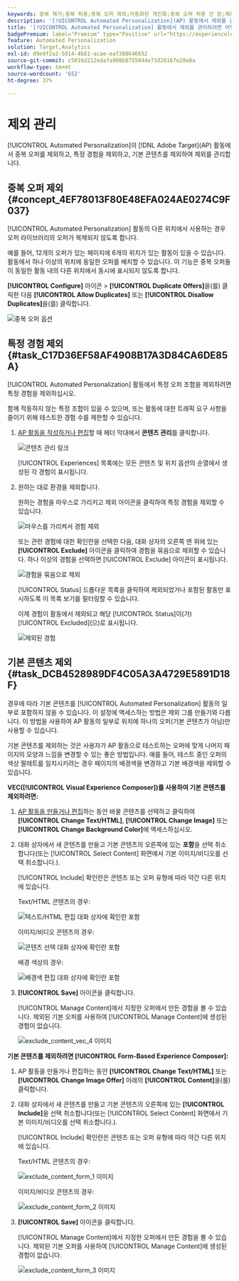 ```yaml
---
keywords: 중복 제거;중복 허용;중복 오퍼 제외;자동화된 개인화;중복 오퍼 허용 안 함;제외;기본 컨텐츠;
description: '[!UICONTROL Automated Personalization]​(AP) 활동에서 제외를 관리합니다.'
title: '[!UICONTROL Automated Personalization] 활동에서 제외를 관리하려면 어떻게 합니까?'
badgePremium: label="Premium" type="Positive" url="https://experienceleague.adobe.com/docs/target/using/introduction/intro.html?lang=en#premium newtab=true" tooltip="Target Premium에 포함된 내용을 확인합니다."
feature: Automated Personalization
solution: Target,Analytics
exl-id: d9e9f2a2-5914-4b81-acae-eaf388646652
source-git-commit: c5016d212edafa908b8755044e73d28167e20e8a
workflow-type: tm+mt
source-wordcount: '652'
ht-degree: 37%

---
```


# 제외 관리

[!UICONTROL Automated Personalization]의 [!DNL Adobe Target]&#x200B;(AP) 활동에서 중복 오퍼를 제외하고, 특정 경험을 제외하고, 기본 콘텐츠를 제외하여 제외를 관리합니다.

## 중복 오퍼 제외 {#concept_4EF78013F80E48EFA024AE0274C9F037}

[!UICONTROL Automated Personalization] 활동의 다른 위치에서 사용하는 경우 오퍼 라이브러리의 오퍼가 복제되지 않도록 합니다.

예를 들어, 12개의 오퍼가 있는 페이지에 6개의 위치가 있는 활동이 있을 수 있습니다. 활동에서 하나 이상의 위치에 동일한 오퍼를 배치할 수 있습니다. 이 기능은 중복 오퍼들이 동일한 활동 내의 다른 위치에서 동시에 표시되지 않도록 합니다.

**[!UICONTROL Configure]** 아이콘 > **[!UICONTROL Duplicate Offers]**&#x200B;을(를) 클릭한 다음 **[!UICONTROL Allow Duplicates]** 또는 **[!UICONTROL Disallow Duplicates]**&#x200B;을(를) 클릭합니다.

![중복 오퍼 옵션](/help/main/c-activities/t-automated-personalization/assets/duplicate_offers-new.png)

## 특정 경험 제외 {#task_C17D36EF58AF4908B17A3D84CA6DE85A}

[!UICONTROL Automated Personalization] 활동에서 특정 오퍼 조합을 제외하려면 특정 경험을 제외하십시오.

함께 작동하지 않는 특정 조합이 있을 수 있으며, 또는 활동에 대한 트래픽 요구 사항을 줄이기 위해 테스트한 경험 수를 제한할 수 있습니다.

1. [AP 활동을 작성하거나 편집](/help/main/c-activities/t-automated-personalization/create-ap-activity.md)할 때 헤더 막대에서 **콘텐츠 관리**&#x200B;를 클릭합니다.

   ![콘텐츠 관리 링크](/help/main/c-activities/t-automated-personalization/assets/manage-content.png)

   [!UICONTROL Experiences] 목록에는 모든 콘텐츠 및 위치 옵션의 순열에서 생성된 각 경험이 표시됩니다.

1. 원하는 대로 환경을 제외합니다.

   원하는 경험을 마우스로 가리키고 제외 아이콘을 클릭하여 특정 경험을 제외할 수 있습니다.

   ![마우스를 가리켜서 경험 제외](/help/main/c-activities/t-automated-personalization/assets/exclude_exp_1a.png)

   또는 관련 경험에 대한 확인란을 선택한 다음, 대화 상자의 오른쪽 맨 위에 있는 **[!UICONTROL Exclude]** 아이콘을 클릭하여 경험을 묶음으로 제외할 수 있습니다. 하나 이상의 경험을 선택하면 [!UICONTROL Exclude] 아이콘이 표시됩니다.

   ![경험을 묶음으로 제외](/help/main/c-activities/t-automated-personalization/assets/exclude_exp_2a.png)

   [!UICONTROL Status] 드롭다운 목록을 클릭하여 제외되었거나 포함된 활동만 표시하도록 이 목록 보기를 필터링할 수 있습니다.

   이제 경험이 활동에서 제외되고 해당 [!UICONTROL Status]이(가) [!UICONTROL Excluded]&#x200B;(으)로 표시됩니다.

   ![제외된 경험](/help/main/c-activities/t-automated-personalization/assets/exclude_exp_3a.png)

## 기본 콘텐츠 제외 {#task_DCB4528989DF4C05A3A4729E5891D18F}

경우에 따라 기본 콘텐츠를 [!UICONTROL Automated Personalization] 활동의 일부로 포함하지 않을 수 있습니다. 이 설정에 액세스하는 방법은 제외 그룹 만들기와 다릅니다. 이 방법을 사용하여 AP 활동의 일부로 위치에 하나의 오퍼(기본 콘텐츠가 아님)만 사용할 수 있습니다.

기본 콘텐츠를 제외하는 것은 사용자가 AP 활동으로 테스트하는 오퍼에 맞게 나머지 페이지의 모양과 느낌을 변경할 수 있는 좋은 방법입니다. 예를 들어, 테스트 중인 오퍼의 색상 팔레트를 일치시키려는 경우 페이지의 배경색을 변경하고 기본 배경색을 제외할 수 있습니다.

**VEC([!UICONTROL Visual Experience Composer])를 사용하여 기본 콘텐츠를 제외하려면:**

1. [AP 활동을 만들거나 편집](/help/main/c-activities/t-automated-personalization/create-ap-activity.md)하는 동안 바꿀 콘텐츠를 선택하고 클릭하여 **[!UICONTROL Change Text/HTML]**, **[!UICONTROL Change Image]** 또는 **[!UICONTROL Change Background Color]**&#x200B;에 액세스하십시오.
1. 대화 상자에서 새 콘텐츠를 만들고 기본 콘텐츠의 오른쪽에 있는 **포함**&#x200B;을 선택 취소합니다(또는 [!UICONTROL Select Content] 화면에서 기본 이미지/비디오를 선택 취소합니다.).

   [!UICONTROL Include] 확인란은 콘텐츠 또는 오퍼 유형에 따라 약간 다른 위치에 있습니다.

   Text/HTML 콘텐츠의 경우:

   ![텍스트/HTML 편집 대화 상자에 확인란 포함](/help/main/c-activities/t-automated-personalization/assets/exclude_content_vec_1a.png)

   이미지/비디오 콘텐츠의 경우:

   ![콘텐츠 선택 대화 상자에 확인란 포함](/help/main/c-activities/t-automated-personalization/assets/exclude_content_vec_2a.png)

   배경 색상의 경우:

   ![배경색 편집 대화 상자에 확인란 포함](/help/main/c-activities/t-automated-personalization/assets/exclude_content_vec_3a.png)

1. **[!UICONTROL Save]** 아이콘을 클릭합니다.

   [!UICONTROL Manage Content]에서 지정한 오퍼에서 만든 경험을 볼 수 있습니다. 제외된 기본 오퍼를 사용하여 [!UICONTROL Manage Content]에 생성된 경험이 없습니다.

   ![exclude_content_vec_4 이미지](assets/exclude_content_vec_4.png)

**기본 콘텐츠를 제외하려면 [!UICONTROL Form-Based Experience Composer]:**

1. AP 활동을 만들거나 편집하는 동안 **[!UICONTROL Change Text/HTML]** 또는 **[!UICONTROL Change Image Offer]** 아래의 **[!UICONTROL Content]**&#x200B;을(를) 클릭합니다.
1. 대화 상자에서 새 콘텐츠를 만들고 기본 콘텐츠의 오른쪽에 있는 **[!UICONTROL Include]**&#x200B;을 선택 취소합니다(또는 [!UICONTROL Select Content] 화면에서 기본 이미지/비디오를 선택 취소합니다.).

   [!UICONTROL Include] 확인란은 콘텐츠 또는 오퍼 유형에 따라 약간 다른 위치에 있습니다.

   Text/HTML 콘텐츠의 경우:

   ![exclude_content_form_1 이미지](assets/exclude_content_form_1.png)

   이미지/비디오 콘텐츠의 경우:

   ![exclude_content_form_2 이미지](assets/exclude_content_form_2.png)

1. **[!UICONTROL Save]** 아이콘을 클릭합니다.

   [!UICONTROL Manage Content]에서 지정한 오퍼에서 만든 경험을 볼 수 있습니다. 제외된 기본 오퍼를 사용하여 [!UICONTROL Manage Content]에 생성된 경험이 없습니다.

   ![exclude_content_form_3 이미지](assets/exclude_content_form_3.png)
